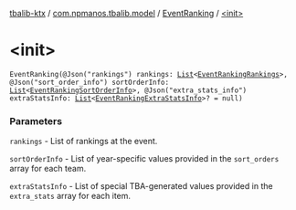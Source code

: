 [tbalib-ktx](../../index.md) / [com.npmanos.tbalib.model](../index.md) / [EventRanking](index.md) / [&lt;init&gt;](./-init-.md)

# &lt;init&gt;

`EventRanking(@Json("rankings") rankings: `[`List`](https://kotlinlang.org/api/latest/jvm/stdlib/kotlin.collections/-list/index.html)`<`[`EventRankingRankings`](../-event-ranking-rankings/index.md)`>, @Json("sort_order_info") sortOrderInfo: `[`List`](https://kotlinlang.org/api/latest/jvm/stdlib/kotlin.collections/-list/index.html)`<`[`EventRankingSortOrderInfo`](../-event-ranking-sort-order-info/index.md)`>, @Json("extra_stats_info") extraStatsInfo: `[`List`](https://kotlinlang.org/api/latest/jvm/stdlib/kotlin.collections/-list/index.html)`<`[`EventRankingExtraStatsInfo`](../-event-ranking-extra-stats-info/index.md)`>? = null)`

### Parameters

`rankings` - List of rankings at the event.

`sortOrderInfo` - List of year-specific values provided in the `sort_orders` array for each team.

`extraStatsInfo` - List of special TBA-generated values provided in the `extra_stats` array for each item.